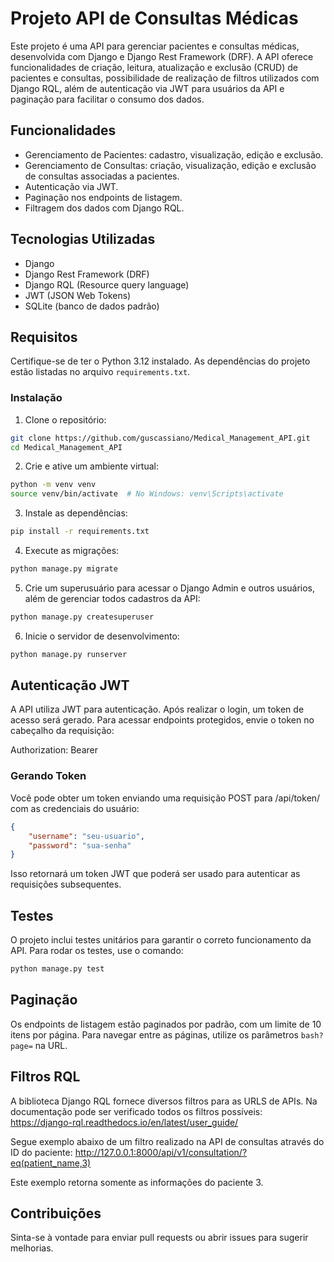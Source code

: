 # Projeto API de Consultas Médicas

Este projeto é uma API para gerenciar pacientes e consultas médicas, desenvolvida com Django e Django Rest Framework (DRF). A API oferece funcionalidades de criação, leitura, atualização e exclusão (CRUD) de pacientes e consultas, possibilidade de realização de filtros utilizados com Django RQL, além de autenticação via JWT para usuários da API e paginação para facilitar o consumo dos dados.

## Funcionalidades

- Gerenciamento de Pacientes: cadastro, visualização, edição e exclusão.
- Gerenciamento de Consultas: criação, visualização, edição e exclusão de consultas associadas a pacientes.
- Autenticação via JWT.
- Paginação nos endpoints de listagem.
- Filtragem dos dados com Django RQL.

## Tecnologias Utilizadas

- Django
- Django Rest Framework (DRF)
- Django RQL (Resource query language)
- JWT (JSON Web Tokens)
- SQLite (banco de dados padrão)

## Requisitos

Certifique-se de ter o Python 3.12 instalado. As dependências do projeto estão listadas no arquivo `requirements.txt`.

### Instalação

1. Clone o repositório:

```bash
git clone https://github.com/guscassiano/Medical_Management_API.git
cd Medical_Management_API
```

2. Crie e ative um ambiente virtual:

```bash
python -m venv venv
source venv/bin/activate  # No Windows: venv\Scripts\activate
```

3. Instale as dependências:

```bash
pip install -r requirements.txt
```

4. Execute as migrações:

```bash
python manage.py migrate
```

5. Crie um superusuário para acessar o Django Admin e outros usuários, além de gerenciar todos cadastros da API:

```bash
python manage.py createsuperuser
```

6. Inicie o servidor de desenvolvimento:

```bash
python manage.py runserver
```

## Autenticação JWT

A API utiliza JWT para autenticação. Após realizar o login, um token de acesso será gerado. Para acessar endpoints protegidos, envie o token no cabeçalho da requisição:

Authorization: Bearer <seu-token-jwt>

### Gerando Token

Você pode obter um token enviando uma requisição POST para /api/token/ com as credenciais do usuário:

```json
{
    "username": "seu-usuario",
    "password": "sua-senha"
}
```

Isso retornará um token JWT que poderá ser usado para autenticar as requisições subsequentes.

## Testes

O projeto inclui testes unitários para garantir o correto funcionamento da API. Para rodar os testes, use o comando:

```bash
python manage.py test
```

## Paginação

Os endpoints de listagem estão paginados por padrão, com um limite de 10 itens por página. Para navegar entre as páginas, utilize os parâmetros ```bash?page=``` na URL.

## Filtros RQL

A biblioteca Django RQL fornece diversos filtros para as URLS de APIs.
Na documentação pode ser verificado todos os filtros possíveis:
    https://django-rql.readthedocs.io/en/latest/user_guide/

Segue exemplo abaixo de um filtro realizado na API de consultas através do ID do paciente:
    http://127.0.0.1:8000/api/v1/consultation/?eq(patient_name,3)

Este exemplo retorna somente as informações do paciente 3.

## Contribuições

Sinta-se à vontade para enviar pull requests ou abrir issues para sugerir melhorias.
